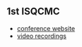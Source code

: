 <style>
  .footer {
    display: none;
  }
  .container-lg{ 
    max-width: 600px;
  }
  h1>a {
    color: black;
  }
</style>
<script>alert("hello")</script>

## 1st ISQCMC

- [conference website](https://iccmr-quantum.github.io/1st_isqcmc/)
- [video recordings](https://www.youtube.com/watch?v=-vq_bELlhrI&list=PLRmEp241YK0qO07F1DtNKA8ZRWdR5DzIP)

<script>
  document.querySelector("h1").innerHTML = '<a href="https://isqcmc.github.io/">ISQCMC</a>'
</script>
